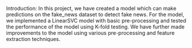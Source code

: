 Introduction:
In this project, we have created a model which can make predictions on the fake_news dataset to detect fake news. For the model, we implemented a LinearSVC model with basic pre-processing and tested
the performance of the model using K-fold testing. We have further made improvements to the model using various pre-processing and feature extraction techniques.

